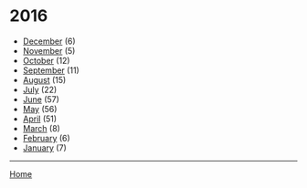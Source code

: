 # 2016

  * [December](./2016-12.md) (6)
  * [November](./2016-11.md) (5)
  * [October](./2016-10.md) (12)
  * [September](./2016-09.md) (11)
  * [August](./2016-08.md) (15)
  * [July](./2016-07.md) (22)
  * [June](./2016-06.md) (57)
  * [May](./2016-05.md) (56)
  * [April](./2016-04.md) (51)
  * [March](./2016-03.md) (8)
  * [February](./2016-02.md) (6)
  * [January](./2016-01.md) (7)

----

[Home](../)
